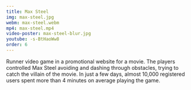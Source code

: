 ```yaml
---
title: Max Steel
img: max-steel.jpg
webm: max-steel.webm
mp4: max-steel.mp4
video-poster: max-steel-blur.jpg
youtube: -s-BtHaoWw8
order: 6
---
```

Runner video game in a promotional website for a movie. The players controlled Max Steel avoiding and dashing through obstacles, trying to catch the villain of the movie. In just a few days, almost 10,000 registered users spent more than 4 minutes on average playing the game.
